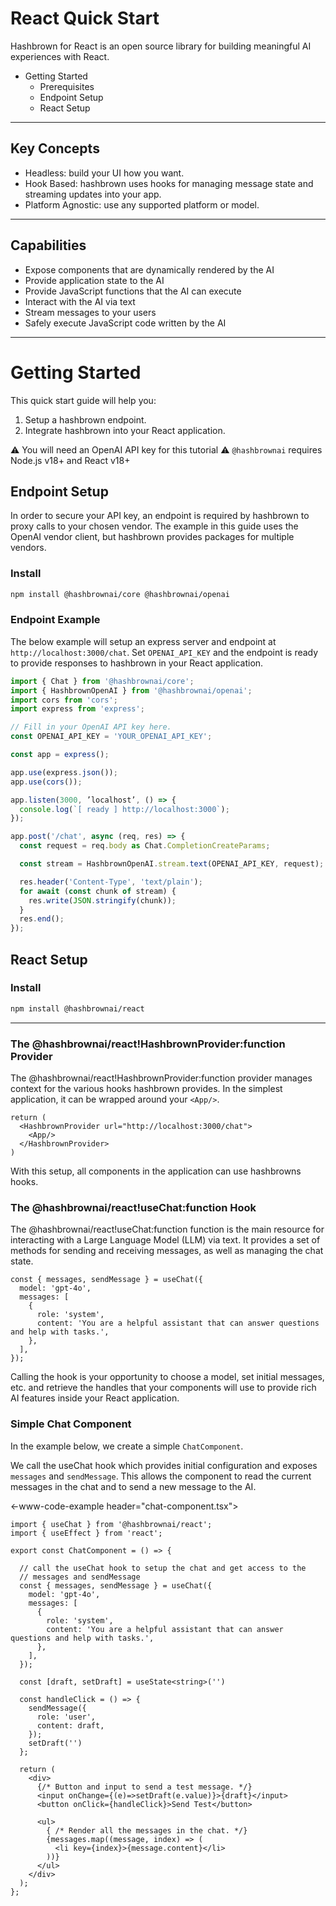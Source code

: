 # React Quick Start

Hashbrown for React is an open source library for building meaningful AI experiences with React.

- Getting Started
	- Prerequisites
	- Endpoint Setup
	- React Setup

---

## Key Concepts

- Headless: build your UI how you want.
- Hook Based: hashbrown uses hooks for managing message state and streaming updates into your app.
- Platform Agnostic: use any supported platform or model.

---

## Capabilities

- Expose components that are dynamically rendered by the AI
- Provide application state to the AI
- Provide JavaScript functions that the AI can execute
- Interact with the AI via text
- Stream messages to your users
- Safely execute JavaScript code written by the AI

---

# Getting Started

This quick start guide will help you:
1. Setup a hashbrown endpoint.
2. Integrate hashbrown into your React application.

⚠️ You will need an OpenAI API key for this tutorial
⚠️ `@hashbrownai` requires Node.js v18+ and React v18+
## Endpoint Setup
In order to secure your API key, an endpoint is required by hashbrown to proxy calls to your chosen vendor.  The example in this guide uses the OpenAI vendor client, but hashbrown provides packages for multiple vendors.
### Install

```sh
npm install @hashbrownai/core @hashbrownai/openai
```
### Endpoint Example

The below example will setup an express server and endpoint at `http://localhost:3000/chat`.
Set `OPENAI_API_KEY` and the endpoint is ready to provide responses to hashbrown in your React application.

```ts
import { Chat } from '@hashbrownai/core';
import { HashbrownOpenAI } from '@hashbrownai/openai';
import cors from 'cors';
import express from 'express';

// Fill in your OpenAI API key here.
const OPENAI_API_KEY = 'YOUR_OPENAI_API_KEY';

const app = express();

app.use(express.json());
app.use(cors());

app.listen(3000, ’localhost’, () => {
  console.log(`[ ready ] http://localhost:3000`);
});

app.post('/chat', async (req, res) => {
  const request = req.body as Chat.CompletionCreateParams;

  const stream = HashbrownOpenAI.stream.text(OPENAI_API_KEY, request);

  res.header('Content-Type', 'text/plain');
  for await (const chunk of stream) {
    res.write(JSON.stringify(chunk));
  }
  res.end();
});
```
## React Setup

### Install

```sh
npm install @hashbrownai/react
```

---

### The @hashbrownai/react!HashbrownProvider:function Provider

The @hashbrownai/react!HashbrownProvider:function provider manages context for the various hooks hashbrown provides.  In the simplest application, it can be wrapped around your `<App/>`.

```tsx
return (
  <HashbrownProvider url="http://localhost:3000/chat">
    <App/>
  </HashbrownProvider>
)
```

With this setup, all components in the application can use hashbrowns hooks.
### The @hashbrownai/react!useChat:function Hook

The @hashbrownai/react!useChat:function function is the main resource for interacting with a Large Language Model (LLM) via text.
It provides a set of methods for sending and receiving messages, as well as managing the chat state.

```tsx
const { messages, sendMessage } = useChat({
  model: 'gpt-4o',
  messages: [
    {
      role: 'system',
      content: 'You are a helpful assistant that can answer questions and help with tasks.',
    },
  ],
});
```

Calling the hook is your opportunity to choose a model, set initial messages, etc. and retrieve the handles that your components will use to provide rich AI features inside your React application.

### Simple Chat Component
In the example below, we create a simple `ChatComponent`.

We call the useChat hook which provides initial configuration and exposes `messages` and `sendMessage`.  This allows the component to read the current messages in the chat and to send a new message to the AI.

<-www-code-example header="chat-component.tsx">

```tsx
import { useChat } from '@hashbrownai/react';
import { useEffect } from 'react';

export const ChatComponent = () => {

  // call the useChat hook to setup the chat and get access to the
  // messages and sendMessage
  const { messages, sendMessage } = useChat({
    model: 'gpt-4o',
    messages: [
      {
        role: 'system',
        content: 'You are a helpful assistant that can answer questions and help with tasks.',
      },
    ],
  });

  const [draft, setDraft] = useState<string>('')

  const handleClick = () => {
    sendMessage({
      role: 'user',
      content: draft,
    });
    setDraft('')
  };

  return (
    <div>
      {/* Button and input to send a test message. */}
      <input onChange={(e)=>setDraft(e.value)}>{draft}</input>
      <button onClick={handleClick}>Send Test</button>
      
      <ul>
        { /* Render all the messages in the chat. */}
        {messages.map((message, index) => (
          <li key={index}>{message.content}</li>
        ))}
      </ul>
    </div>
  );
};
```

</www-code-example>
